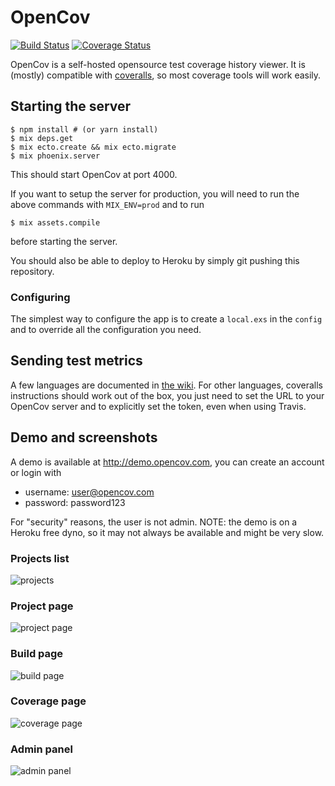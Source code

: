 # OpenCov

[![Build Status](https://travis-ci.org/tuvistavie/opencov.svg?branch=master)](https://travis-ci.org/tuvistavie/opencov)
[![Coverage Status](http://demo.opencov.com/projects/1/badge.svg)](http://demo.opencov.com/projects/1)

OpenCov is a self-hosted opensource test coverage history viewer.
It is (mostly) compatible with [coveralls](https://coveralls.io/), so most
coverage tools will work easily.

## Starting the server

```
$ npm install # (or yarn install)
$ mix deps.get
$ mix ecto.create && mix ecto.migrate
$ mix phoenix.server
```

This should start OpenCov at port 4000.

If you want to setup the server for production, you will need to run the above commands
with `MIX_ENV=prod` and to run

```
$ mix assets.compile
```

before starting the server.

You should also be able to deploy to Heroku by simply git pushing this repository.

### Configuring

The simplest way to configure the app is to create a `local.exs` in the `config`
and to override all the configuration you need.

## Sending test metrics

A few languages are documented in [the wiki](https://github.com/tuvistavie/opencov/wiki).
For other languages, coveralls instructions should work out of the box,
you just need to set the URL to your OpenCov server and to explicitly set
the token, even when using Travis.

## Demo and screenshots

A demo is available at http://demo.opencov.com, you can create an account or login with

* username: user@opencov.com
* password: password123

For "security" reasons, the user is not admin.
NOTE: the demo is on a Heroku free dyno, so it may not always be available and might be very slow.

### Projects list

![projects](https://cloud.githubusercontent.com/assets/1436271/21740030/45ce95d6-d4ef-11e6-8d09-fac4aa7d5f00.png)

### Project page

![project page](https://cloud.githubusercontent.com/assets/1436271/21740031/45d0bafa-d4ef-11e6-93dc-0decbbd1d973.png)

### Build page

![build page](https://cloud.githubusercontent.com/assets/1436271/21740029/45cd825e-d4ef-11e6-9a55-ab19be6a3690.png)

### Coverage page

![coverage page](https://cloud.githubusercontent.com/assets/1436271/21740028/45cca55a-d4ef-11e6-9515-6b8672549dbd.png)

### Admin panel

![admin panel](https://cloud.githubusercontent.com/assets/1436271/21740375/adaaaa08-d4fb-11e6-916b-439a2eaeeb3b.png)
